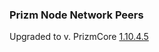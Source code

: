 ### Prizm Node Network Peers

Upgraded to v. PrizmCore [1.10.4.5](./http://tech.prizm.space/files/prizm-dist-1.10.4.5-linux.tgz)
